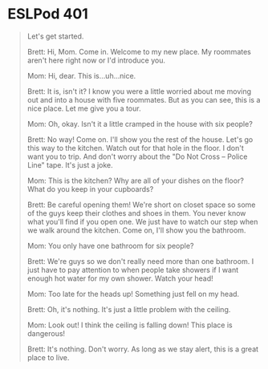 # ESLPod 401

>Let's get started.
>
>Brett: Hi, Mom. Come in. Welcome to my new place. My roommates aren't here right now or I'd introduce you.
>
>Mom: Hi, dear. This is…uh…nice.
>
>Brett: It is, isn't it? I know you were a little worried about me moving out and into a house with five roommates. But as you can see, this is a nice place. Let me give you a tour.
>
>Mom: Oh, okay. Isn't it a little cramped in the house with six people?
>
>Brett: No way! Come on. I'll show you the rest of the house. Let's go this way to the kitchen. Watch out for that hole in the floor. I don't want you to trip. And don't worry about the "Do Not Cross – Police Line" tape. It's just a joke.
>
>Mom: This is the kitchen? Why are all of your dishes on the floor? What do you keep in your cupboards?
>
>Brett: Be careful opening them! We're short on closet space so some of the guys keep their clothes and shoes in them. You never know what you'll find if you open one. We just have to watch our step when we walk around the kitchen. Come on, I'll show you the bathroom.
>
>Mom: You only have one bathroom for six people?
>
>Brett: We're guys so we don't really need more than one bathroom. I just have to pay attention to when people take showers if I want enough hot water for my own shower. Watch your head!
>
>Mom: Too late for the heads up! Something just fell on my head.
>
>Brett: Oh, it's nothing. It's just a little problem with the ceiling.
>
>Mom: Look out! I think the ceiling is falling down! This place is dangerous!
>
>Brett: It's nothing. Don't worry. As long as we stay alert, this is a great place to live.